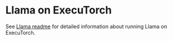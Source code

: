 # Llama on ExecuTorch

See
[Llama readme](https://github.com/pytorch/executorch/blob/main/examples/models/llama/README.md)
for detailed information about running Llama on ExecuTorch.
